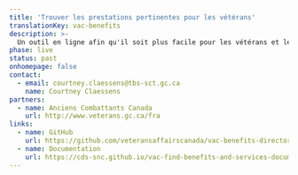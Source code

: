 ```yaml
---
title: 'Trouver les prestations pertinentes pour les vétérans'
translationKey: vac-benefits
description: >-
  Un outil en ligne afin qu'il soit plus facile pour les vétérans et les membres de leur famille d’identifier les prestations, les programmes et les services auxquels ils sont admissibles.
phase: live
status: past
onhomepage: false
contact:
  - email: courtney.claessens@tbs-sct.gc.ca
    name: Courtney Claessens
partners:
  - name: Anciens Combattants Canada
    url: http://www.veterans.gc.ca/fra
links:
  - name: GitHub
    url: https://github.com/veteransaffairscanada/vac-benefits-directory
  - name: Documentation
    url: https://cds-snc.github.io/vac-find-benefits-and-services-documentation/accueil/
---
```

